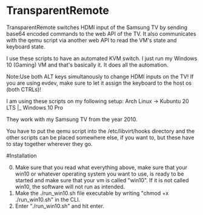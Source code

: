 # TransparentRemote

TransparentRemote switches HDMI input of the Samsung TV by sending base64 encoded commands to the web API of the TV. It also communicates with the qemu script via another web API to read the VM's state and keyboard state.

I use these scripts to have an automated KVM switch. I just run my Windows 10 (Gaming) VM and that's basically it. It does all the automation.

Note:Use both ALT keys simultanously to change HDMI inputs on the TV! If you are using evdev, make sure to let it assign the keyboard to the host os (both CTRLs)!

I am using these scripts on my following setup: 
Arch Linux -> Kubuntu 20 LTS
           |_ Windows 10 Pro

They work with my Samsung TV from the year 2010.

You have to put the qemu script into the /etc/libvirt/hooks directory and the other scripts can be placed somewhere else, if you want to, but these have to stay together wherever they go.



#Installation

0. Make sure that you read what everything above, make sure that your win10 or whatever operating system you want to use, is ready to be started and make sure that your vm is called "win10". If it is not called win10, the software will not run as intended.
1. Make the ./run_win10.sh file executable by writing "chmod +x ./run_win10.sh" in the CLI.
2. Enter "./run_win10.sh" and hit enter.
